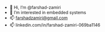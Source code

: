 - 👋 Hi, I’m @farshad-zamiri
- 👀 I’m interested in embedded systems
- 📫 farshadzamiri@gmail.com
- 📫 linkedin.com/in/farshad-zamiri-069ba1146

<!---
farshad-zamiri/farshad-zamiri is a ✨ special ✨ repository because its `README.md` (this file) appears on your GitHub profile.
You can click the Preview link to take a look at your changes.
--->
